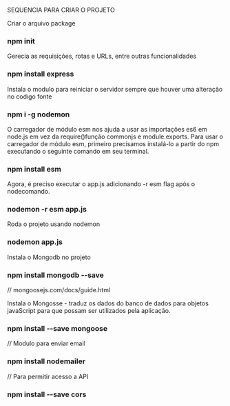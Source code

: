 SEQUENCIA PARA CRIAR O PROJETO

Criar o arquivo package
### npm init

Gerecia as requisições, rotas e URLs, entre outras funcionalidades
### npm install express

Instala o modulo para reiniciar o servidor sempre que houver uma alteração no codigo fonte
### npm i -g nodemon

O carregador de módulo esm nos ajuda a usar as importações es6 em node.js em vez da require()função commonjs e module.exports.
Para usar o carregador de módulo esm, primeiro precisamos instalá-lo a partir do npm executando o seguinte comando em seu terminal.
### npm install esm

Agora, é preciso executar o app.js adicionando -r esm flag após o nodecomando.
### nodemon -r esm app.js

Roda o projeto usando nodemon
### nodemon app.js

Instala o Mongodb no projeto
### npm install mongodb --save

// mongoosejs.com/docs/guide.html

Instala o Mongosse - traduz os dados do banco de dados para objetos javaScript para  que possam ser utilizados pela aplicação.
### npm install --save mongoose

// Modulo para enviar email
### npm install nodemailer

// Para permitir acesso a API
### npm install --save cors


